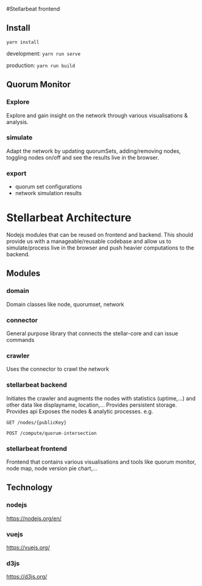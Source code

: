 #Stellarbeat frontend 

## Install
`yarn install`

development: 
`yarn run serve` 

production:
`yarn run build`

## Quorum Monitor
### Explore
Explore and gain insight on the network through various visualisations & analysis.
### simulate
Adapt the network by updating quorumSets, adding/removing nodes, toggling nodes on/off and see the results live in the browser. 
### export
- quorum set configurations
- network simulation results

# Stellarbeat Architecture
Nodejs modules that can be reused on frontend and backend. This should provide us with a manageable/reusable codebase and allow us to simulate/process live in the browser and push heavier computations to the backend. 
## Modules
### domain
Domain classes like node, quorumset, network
### connector
General purpose library that connects the stellar-core and can issue commands
### crawler
Uses the connector to crawl the network
### stellarbeat backend
Initiates the crawler and augments the nodes with statistics (uptime,...) and other data like displayname, location,...
Provides persistent storage. Provides api
Exposes the nodes & analytic processes. e.g. 

`GET /nodes/{publicKey}`

`POST /compute/quorum-intersection`

### stellarbeat frontend
Frontend that contains various visualisations and tools like quorum monitor, node map, node version pie chart,...

## Technology
### nodejs
https://nodejs.org/en/

### vuejs
https://vuejs.org/

### d3js
https://d3js.org/

